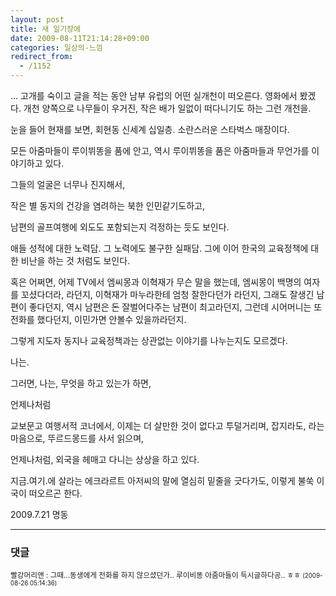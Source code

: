 ```yaml
---
layout: post
title: 새 일기장에
date: 2009-08-11T21:14:28+09:00
categories: 일상의-느낌
redirect_from:
  - /1152
---
```


... 고개를 숙이고 글을 적는 동안 남부 유럽의 어떤 실개천이 떠오른다. 영화에서 봤겠다. 개천 양쪽으로 나무들이 우거진, 작은 배가 일없이 떠다니기도 하는 그런 개천을.

눈을 들어 현재를 보면, 회현동 신세계 십일층. 소란스러운 스타벅스 매장이다.

모든 아줌마들이 루이뷔똥을 품에 안고, 역시 루이뷔똥을 품은 아줌마들과 무언가를 이야기하고 있다.

그들의 얼굴은 너무나 진지해서,

작은 별 동지의 건강을 염려하는 북한 인민같기도하고,

남편의 골프여행에 외도도 포함되는지 걱정하는 듯도 보인다.

애들 성적에 대한 노력담. 그 노력에도 불구한 실패담. 그에 이어 한국의 교육정책에 대한 비난을 하는 것 처럼도 보인다.

혹은 어쩌면, 어제 TV에서 엠씨몽과 이혁재가 무슨 말을 했는데, 엠씨몽이 백명의 여자를 꼬셨다더라, 라던지, 이혁재가 마누라한테 엄청 잘한다던가 라던지, 그래도 잘생긴 남편이 좋다던지, 역시 남편은 돈 잘벌어다주는 남편이 최고라던지, 그런데 시어머니는 또 전화를 했다던지, 이민가면 안볼수 있을까라던지.

그렇게 지도자 동지나 교육정책과는 상관없는 이야기를 나누는지도 모르겠다.

나는.

그러면, 나는, 무엇을 하고 있는가 하면,

언제나처럼

교보문고 여행서적 코너에서, 이제는 더 살만한 것이 없다고 투덜거리며, 잡지라도, 라는마음으로, 뚜르드몽드를 사서 읽으며,

언제나처럼, 외국을 헤매고 다니는 상상을 하고 있다.

지금.여기.에 살라는 에크라르트 아저씨의 말에 열심히 밑줄을 긋다가도, 이렇게 불쑥 이국이 떠오르곤 한다.

2009.7.21 명동

* * *

### 댓글



<!--- cmt:1193 --->
<!--- mail: --->
<!--- parent:0 --->

<small class=comment>빨강머리앤 : 그때...동생에게 전화를 하지 않으셨던가.. 루이비똥 아줌마들이 득시글하다공.. ㅎㅎ <small>(2009-08-26 05:14:36)</small></small>

